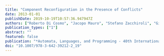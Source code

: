 ```yaml
---
title: "Component Reconfiguration in the Presence of Conflicts"
date: 2013-01-01
publishDate: 2019-10-19T10:57:36.947947Z
authors: ["Roberto Di Cosmo", "Jacopo Mauro", "Stefano Zacchiroli", "Gianluigi Zavattaro"]
publication_types: ["1"]
abstract: ""
featured: false
publication: "*Automata, Languages, and Programming - 40th International Colloquium, ICALP 2013, Riga, Latvia, July 8-12, 2013, Proceedings, Part II*"
doi: "10.1007/978-3-642-39212-2_19"
---
```


